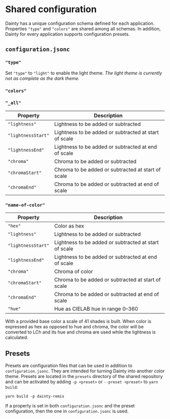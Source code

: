 # Shared configuration

Dainty has a unique configuration schema defined for each application. Properties `"type"` and `"colors"` are shared among all schemas. In addition, Dainty for every application supports configuration presets.

## `configuration.jsonc`

### `"type"`

Set `"type"` to `"light"` to enable the light theme. _The light theme is currently not as complete as the dark theme._

### `"colors"`

### `"_all"`

| Property           | Description                                           |
| ------------------ | ----------------------------------------------------- |
| `"lightness"`      | Lightness to be added or subtracted                   |
| `"lightnessStart"` | Lightness to be added or subtracted at start of scale |
| `"lightnessEnd"`   | Lightness to be added or subtracted at end of scale   |
| `"chroma"`         | Chroma to be added or subtracted                      |
| `"chromaStart"`    | Chroma to be added or subtracted at start of scale    |
| `"chromaEnd"`      | Chroma to be added or subtracted at end of scale      |

### `"name-of-color"`

| Property           | Description                                           |
| ------------------ | ----------------------------------------------------- |
| `"hex"`            | Color as hex                                          |
| `"lightness"`      | Lightness to be added or subtracted                   |
| `"lightnessStart"` | Lightness to be added or subtracted at start of scale |
| `"lightnessEnd"`   | Lightness to be added or subtracted at end of scale   |
| `"chroma"`         | Chroma of color                                       |
| `"chromaStart"`    | Chroma to be added or subtracted at start of scale    |
| `"chromaEnd"`      | Chroma to be added or subtracted at end of scale      |
| `"hue"`            | Hue as CIELAB hue in range 0–360                      |

With a provided base color a scale of 41 shades is built. When color is expressed as hex as opposed to hue and chroma, the color will be converted to LCh and its hue and chroma are used while the lightness is calculated.

## Presets

Presets are configuration files that can be used in addition to `configuration.jsonc`. They are intended for turning Dainty into another color theme. Presets are located in the `presets` directory of the shared repository and can be activated by adding `-p <preset>` or `--preset <preset>` to `yarn build`:

    yarn build -p dainty-remix

If a property is set in both `configuration.jsonc` and the preset configuration, then the one in `configuration.jsonc` is used.
